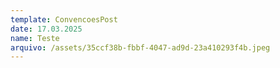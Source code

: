```yaml
---
template: ConvencoesPost
date: 17.03.2025
name: Teste
arquivo: /assets/35ccf38b-fbbf-4047-ad9d-23a410293f4b.jpeg
---
```

